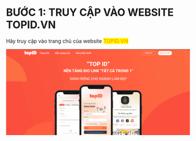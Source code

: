 # BƯỚC 1: TRUY CẬP VÀO WEBSITE TOPID.VN



Hãy truy cập vào trang chủ của website <mark style="color:orange;">**TOPID.VN**</mark>

![](<../../../.gitbook/assets/image (6).png>)
